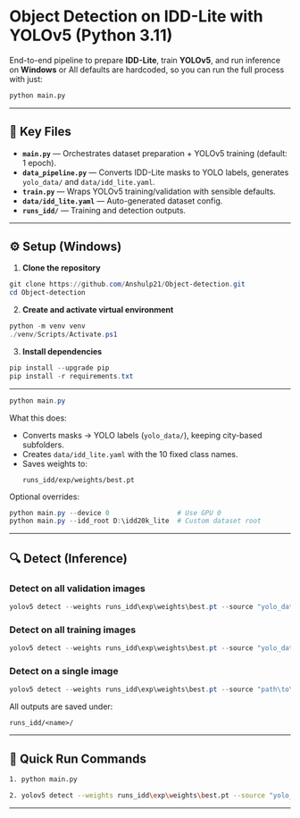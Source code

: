 # Object Detection on IDD-Lite with YOLOv5 (Python 3.11)

End-to-end pipeline to prepare **IDD-Lite**, train **YOLOv5**, and run inference on **Windows** or 
All defaults are hardcoded, so you can run the full process with just:

```bash
python main.py
```

---

## 📂 Key Files

- **`main.py`** — Orchestrates dataset preparation + YOLOv5 training (default: 1 epoch).
- **`data_pipeline.py`** — Converts IDD-Lite masks to YOLO labels, generates `yolo_data/` and `data/idd_lite.yaml`.
- **`train.py`** — Wraps YOLOv5 training/validation with sensible defaults.
- **`data/idd_lite.yaml`** — Auto-generated dataset config.
- **`runs_idd/`** — Training and detection outputs.

---

## ⚙️ Setup (Windows)

1. **Clone the repository**
```powershell
git clone https://github.com/Anshulp21/Object-detection.git
cd Object-detection
```

2. **Create and activate virtual environment**
```powershell
python -m venv venv
./venv/Scripts/Activate.ps1
```

3. **Install dependencies**
```powershell
pip install --upgrade pip
pip install -r requirements.txt
```

---



```powershell
python main.py
```

What this does:
- Converts masks → YOLO labels (`yolo_data/`), keeping city-based subfolders.
- Creates `data/idd_lite.yaml` with the 10 fixed class names.
- Saves weights to:  
  ```
  runs_idd/exp/weights/best.pt
  ```

Optional overrides:
```powershell
python main.py --device 0                 # Use GPU 0
python main.py --idd_root D:\idd20k_lite  # Custom dataset root
```

---

## 🔍 Detect (Inference)

### Detect on **all validation images**
```powershell
yolov5 detect --weights runs_idd\exp\weights\best.pt --source "yolo_data\images\val\**" --img 640 --conf-thres 0.25 --device cpu --project runs_idd --name detect_val --exist-ok
```

### Detect on **all training images**
```powershell
yolov5 detect --weights runs_idd\exp\weights\best.pt --source "yolo_data\images\train\**" --img 640 --conf-thres 0.25 --device cpu --project runs_idd --name detect_train --exist-ok
```

### Detect on a **single image**
```powershell
yolov5 detect --weights runs_idd\exp\weights\best.pt --source "path\to\image.jpg" --img 640 --conf-thres 0.25 --device cpu --project runs_idd --name detect_single --exist-ok
```

All outputs are saved under:
```
runs_idd/<name>/
```

---

## 🏃 Quick Run Commands

```bash
1. python main.py

2. yolov5 detect --weights runs_idd\exp\weights\best.pt --source "yolo_data\images\val\**" --img 640 --conf-thres 0.25 --device cpu --project runs_idd --name detect_val --exist-ok
```

---


